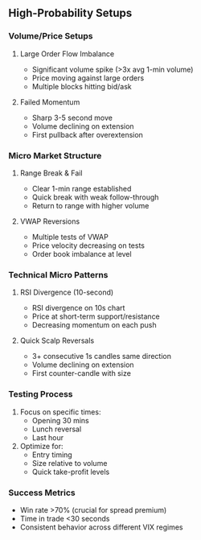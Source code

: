## High-Probability Setups

### Volume/Price Setups
1. Large Order Flow Imbalance
   - Significant volume spike (>3x avg 1-min volume)
   - Price moving against large orders
   - Multiple blocks hitting bid/ask

2. Failed Momentum
   - Sharp 3-5 second move
   - Volume declining on extension
   - First pullback after overextension

### Micro Market Structure
1. Range Break & Fail
   - Clear 1-min range established
   - Quick break with weak follow-through
   - Return to range with higher volume

2. VWAP Reversions
   - Multiple tests of VWAP
   - Price velocity decreasing on tests
   - Order book imbalance at level

### Technical Micro Patterns
1. RSI Divergence (10-second)
   - RSI divergence on 10s chart
   - Price at short-term support/resistance
   - Decreasing momentum on each push

2. Quick Scalp Reversals
   - 3+ consecutive 1s candles same direction
   - Volume declining on extension
   - First counter-candle with size

### Testing Process
1. Focus on specific times:
   - Opening 30 mins
   - Lunch reversal
   - Last hour
2. Optimize for:
   - Entry timing
   - Size relative to volume
   - Quick take-profit levels

### Success Metrics
- Win rate >70% (crucial for spread premium)
- Time in trade <30 seconds
- Consistent behavior across different VIX regimes
